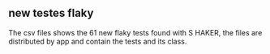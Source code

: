 ## new testes flaky
The csv files shows the 61 new flaky tests found with S HAKER, the files are distributed by app and contain the tests and its class.